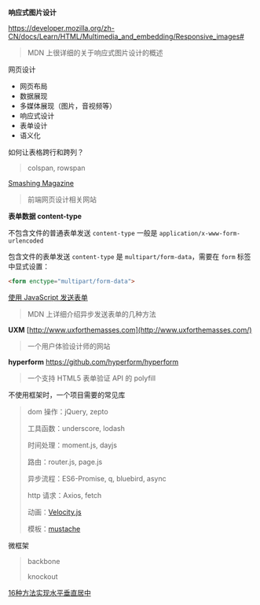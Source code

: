 **响应式图片设计**

<https://developer.mozilla.org/zh-CN/docs/Learn/HTML/Multimedia_and_embedding/Responsive_images#>

> MDN 上很详细的关于响应式图片设计的概述



网页设计

* 网页布局
* 数据展现
* 多媒体展现（图片，音视频等）
* 响应式设计
* 表单设计
* 语义化



如何让表格跨行和跨列？

> colspan, rowspan



[Smashing Magazine]([https://www.smashingmagazine.com](https://www.smashingmagazine.com/))

> 前端网页设计相关网站



**表单数据 content-type**

不包含文件的普通表单发送 `content-type` 一般是 `application/x-www-form-urlencoded`

包含文件的表单发送 `content-type` 是 `multipart/form-data`，需要在 `form` 标签中显式设置：

```html
<form enctype="multipart/form-data">
```



[使用 JavaScript 发送表单](<https://developer.mozilla.org/zh-CN/docs/Learn/HTML/Forms/Sending_forms_through_JavaScript>)

> MDN 上详细介绍异步发送表单的几种方法



**UXM** [http://www.uxforthemasses.com](http://www.uxforthemasses.com/)

> 一个用户体验设计师的网站



**hyperform** <https://github.com/hyperform/hyperform>

> 一个支持 HTML5 表单验证 API 的 polyfill



不使用框架时，一个项目需要的常见库

> dom 操作：jQuery, zepto
>
> 工具函数：underscore, lodash
>
> 时间处理：moment.js, dayjs
>
> 路由：router.js, page.js
>
> 异步流程：ES6-Promise, q, bluebird, async
>
> http 请求：Axios, fetch
>
> 动画：[Velocity.js](<http://velocityjs.org/>)
>
> 模板：[mustache](http://mustache.github.io/)



微框架

> backbone
>
> knockout



[16种方法实现水平垂直居中](<https://juejin.im/post/58f818bbb123db006233ab2a>)
